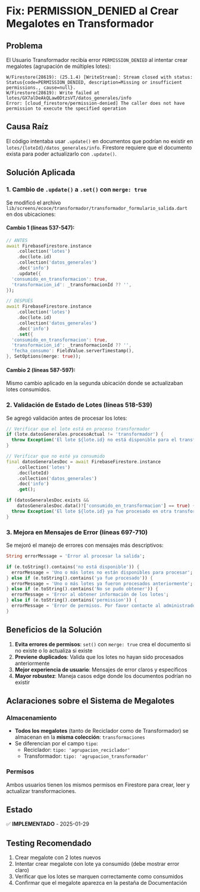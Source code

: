 # Fix: PERMISSION_DENIED al Crear Megalotes en Transformador

## Problema
El Usuario Transformador recibía error `PERMISSION_DENIED` al intentar crear megalotes (agrupación de múltiples lotes):

```
W/Firestore(28619): (25.1.4) [WriteStream]: Stream closed with status: Status{code=PERMISSION_DENIED, description=Missing or insufficient permissions., cause=null}.
W/Firestore(28619): Write failed at lotes/GX7alDeAkQLaw0DtzsVT/datos_generales/info
Error: [cloud_firestore/permission-denied] The caller does not have permission to execute the specified operation
```

## Causa Raíz
El código intentaba usar `.update()` en documentos que podrían no existir en `lotes/{loteId}/datos_generales/info`. Firestore requiere que el documento exista para poder actualizarlo con `.update()`.

## Solución Aplicada

### 1. Cambio de `.update()` a `.set()` con `merge: true`
Se modificó el archivo `lib/screens/ecoce/transformador/transformador_formulario_salida.dart` en dos ubicaciones:

#### Cambio 1 (líneas 537-547):
```dart
// ANTES
await FirebaseFirestore.instance
    .collection('lotes')
    .doc(lote.id)
    .collection('datos_generales')
    .doc('info')
    .update({
  'consumido_en_transformacion': true,
  'transformacion_id': _transformacionId ?? '',
});

// DESPUÉS
await FirebaseFirestore.instance
    .collection('lotes')
    .doc(lote.id)
    .collection('datos_generales')
    .doc('info')
    .set({
  'consumido_en_transformacion': true,
  'transformacion_id': _transformacionId ?? '',
  'fecha_consumo': FieldValue.serverTimestamp(),
}, SetOptions(merge: true));
```

#### Cambio 2 (líneas 587-597):
Mismo cambio aplicado en la segunda ubicación donde se actualizaban lotes consumidos.

### 2. Validación de Estado de Lotes (líneas 518-539)
Se agregó validación antes de procesar los lotes:

```dart
// Verificar que el lote está en proceso transformador
if (lote.datosGenerales.procesoActual != 'transformador') {
  throw Exception('El lote ${lote.id} no está disponible para el transformador');
}

// Verificar que no esté ya consumido
final datosGeneralesDoc = await FirebaseFirestore.instance
    .collection('lotes')
    .doc(loteId)
    .collection('datos_generales')
    .doc('info')
    .get();

if (datosGeneralesDoc.exists && 
    datosGeneralesDoc.data()?['consumido_en_transformacion'] == true) {
  throw Exception('El lote ${lote.id} ya fue procesado en otra transformación');
}
```

### 3. Mejora en Mensajes de Error (líneas 697-710)
Se mejoró el manejo de errores con mensajes más descriptivos:

```dart
String errorMessage = 'Error al procesar la salida';

if (e.toString().contains('no está disponible')) {
  errorMessage = 'Uno o más lotes no están disponibles para procesar';
} else if (e.toString().contains('ya fue procesado')) {
  errorMessage = 'Uno o más lotes ya fueron procesados anteriormente';
} else if (e.toString().contains('No se pudo obtener')) {
  errorMessage = 'Error al obtener información de los lotes';
} else if (e.toString().contains('permission')) {
  errorMessage = 'Error de permisos. Por favor contacte al administrador';
}
```

## Beneficios de la Solución

1. **Evita errores de permisos**: `set()` con `merge: true` crea el documento si no existe o lo actualiza si existe
2. **Previene duplicados**: Valida que los lotes no hayan sido procesados anteriormente
3. **Mejor experiencia de usuario**: Mensajes de error claros y específicos
4. **Mayor robustez**: Maneja casos edge donde los documentos podrían no existir

## Aclaraciones sobre el Sistema de Megalotes

### Almacenamiento
- **Todos los megalotes** (tanto de Reciclador como de Transformador) se almacenan en la **misma colección**: `transformaciones`
- Se diferencian por el campo `tipo`:
  - Reciclador: `tipo: 'agrupacion_reciclador'`
  - Transformador: `tipo: 'agrupacion_transformador'`

### Permisos
Ambos usuarios tienen los mismos permisos en Firestore para crear, leer y actualizar transformaciones.

## Estado
✅ **IMPLEMENTADO** - 2025-01-29

## Testing Recomendado
1. Crear megalote con 2 lotes nuevos
2. Intentar crear megalote con lote ya consumido (debe mostrar error claro)
3. Verificar que los lotes se marquen correctamente como consumidos
4. Confirmar que el megalote aparezca en la pestaña de Documentación